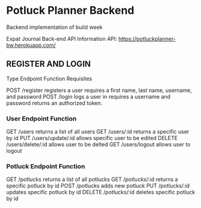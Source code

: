# Potluck Planner Backend


Backend implementation of build week

Expat Journal Back-end API Information
API: https://potluckplanner-bw.herokuapp.com/

## REGISTER AND LOGIN

Type Endpoint Function Requisites

POST /register registers a user requires a first name, last name, username, and password
POST /login logs a user in requires a username and password returns an authorized token.

### User Endpoint Function
GET /users returns a list of all users
GET /users/:id returns a specific user by id
PUT /users/update/:id allows specific user to be edited
DELETE /users/delete/:id allows user to be delted
GET /users/logout allows user to logout

### Potluck Endpoint Function
GET /potlucks returns a list of all potlucks
GET /potlucks/:id returns a specific potluck by id
POST /potlucks adds new potluck
PUT /potlucks/:id updates specific potluck by id
DELETE /potlucks/:id deletes specific potluck by id
